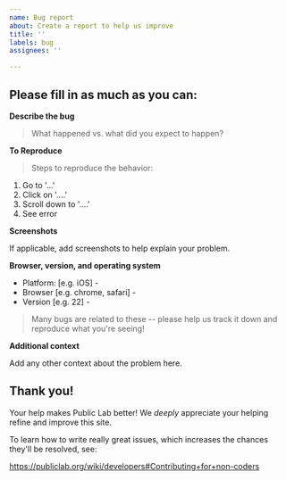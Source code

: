 ```yaml
---
name: Bug report
about: Create a report to help us improve
title: ''
labels: bug
assignees: ''

---
```


## Please fill in as much as you can:

**Describe the bug**

> What happened vs. what did you expect to happen?

**To Reproduce**

> Steps to reproduce the behavior:

1. Go to '...'
2. Click on '....'
3. Scroll down to '....'
4. See error

**Screenshots**

If applicable, add screenshots to help explain your problem.

 **Browser, version, and operating system**
 
 - Platform: [e.g. iOS] - 
 - Browser [e.g. chrome, safari] -
 - Version [e.g. 22] -

> Many bugs are related to these -- please help us track it down and reproduce what you're seeing!

**Additional context**

Add any other context about the problem here.

## Thank you!

Your help makes Public Lab better! We *deeply* appreciate your helping refine and improve this site. 

To learn how to write really great issues, which increases the chances they'll be resolved, see:

https://publiclab.org/wiki/developers#Contributing+for+non-coders
